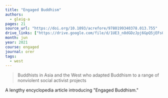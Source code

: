 ```yaml
---
title: "Engaged Buddhism"
authors:
  - gleig-a
pages: 21
source_url: "https://doi.org/10.1093/acrefore/9780199340378.013.755"
drive_links: ["https://drive.google.com/file/d/1UE3_n8dGDzJpj6GpQ5jEFsO2-sC4Nuat/view?usp=drivesdk"]
month: jun
year: 2021
course: engaged
journal: orer
tags:
  - west
---
```


> Buddhists in Asia and the West who adapted Buddhism to a range of nonviolent social activist projects

A lengthy encyclopedia article introducing "Engaged Buddhism."
